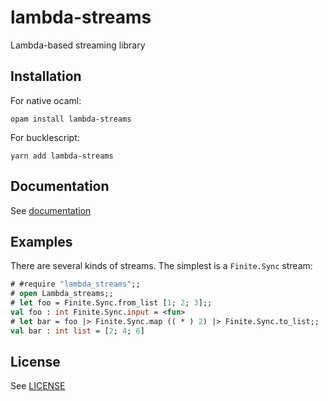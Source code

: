 # lambda-streams

Lambda-based streaming library


## Installation

For native ocaml:

```
opam install lambda-streams
```

For bucklescript:

```
yarn add lambda-streams
```


## Documentation

See [documentation][1]


## Examples

There are several kinds of streams. The simplest is a `Finite.Sync` stream:

```ocaml
# #require "lambda_streams";;
# open Lambda_streams;;
# let foo = Finite.Sync.from_list [1; 2; 3];;
val foo : int Finite.Sync.input = <fun>
# let bar = foo |> Finite.Sync.map (( * ) 2) |> Finite.Sync.to_list;;
val bar : int list = [2; 4; 6]
```


## License

See [LICENSE][2]


[1]: https://risto-stevcev.github.io/lambda-streams/
[2]: https://github.com/Risto-Stevcev/lambda-streams/blob/master/LICENSE

